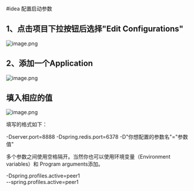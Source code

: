 #idea 配置启动参数

## 1、点击项目下拉按钮后选择"Edit Configurations"
![image.png](https://gitee.com/natsuki_kining/java-demo/blob/master/book/spring-cloud-and-docker2/chapter0-files/chapter4-microservice-discovery-eureka-ha-add-application.png)

## 2、添加一个Application
![image.png](https://gitee.com/natsuki_kining/java-demo/blob/master/book/spring-cloud-and-docker2/chapter0-files/chapter4-microservice-discovery-eureka-ha-add-application.png)

## 填入相应的值
![image.png](https://gitee.com/natsuki_kining/java-demo/blob/master/book/spring-cloud-and-docker2/chapter0-files/chapter4-microservice-discovery-eureka-ha-application-param.png)



填写的格式如下：

-Dserver.port=8888 -Dspring.redis.port=6378 -D"你想配置的参数名"="参数值"   

多个参数之间使用空格隔开。当然你也可以使用环境变量（Environment variables）和 Program arguments添加。

-Dspring.profiles.active=peer1  
--spring.profiles.active=peer1